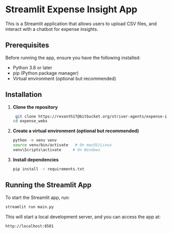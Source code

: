 # Streamlit Expense Insight App

This is a Streamlit application that allows users to upload CSV files, and interact with a chatbot for expense insights.

## Prerequisites

Before running the app, ensure you have the following installed:

- Python 3.8 or later
- pip (Python package manager)
- Virtual environment (optional but recommended)

## Installation

1. **Clone the repository**

   ```bash
    git clone https://revanth17@bitbucket.org/striver-agents/expense-insights.git
   cd expense_webs
   ```

2. **Create a virtual environment (optional but recommended)**

   ```bash
   python -m venv venv
   source venv/bin/activate   # On macOS/Linux
   venv\Scripts\activate     # On Windows
   ```

3. **Install dependencies**

   ```bash
   pip install -r requirements.txt
   ```

## Running the Streamlit App

To start the Streamlit app, run:

```bash
streamlit run main.py
```

This will start a local development server, and you can access the app at:

```
http://localhost:8501
```



